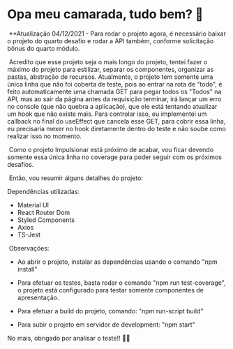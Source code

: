 # Opa meu camarada, tudo bem? 🧞

​	**Atualização 04/12/2021 - Para rodar o projeto agora, é necessário baixar o projeto do quarto desafio e rodar a API também, conforme solicitação bônus do quarto módulo.





​    Acredito que esse projeto seja o mais longo do projeto, tentei fazer o máximo do projeto para estilizar, separar os componentes, organizar as pastas, abstração de recursos. Atualmente, o projeto tem somente uma única linha que não foi coberta de teste, pois ao entrar na rota de "todo", é feito automaticamente uma chamada GET para pegar todos os "Todos" na API, mas ao sair da página antes da requisição terminar, irá lançar um erro no console (que não quebra a aplicação), que ele está tentando atualizar um hook que não existe mais. Para controlar isso, eu implementei um callback no final do useEffect que cancela esse GET, para cobrir essa linha, eu precisaria mexer no hook diretamente dentro do teste e não soube como realizar isso no momento. 

​	Como o projeto Impulsionar está próximo de acabar, vou ficar devendo somente essa única linha no coverage para poder seguir com os próximos desafios.

​	Então, vou resumir alguns detalhes do projeto:

Dependências utilizadas:

* Material UI
* React Router Dom
* Styled Components
* Axios
* TS-Jest



​	Observações:

* Ao abrir o projeto, instalar as dependências usando o comando "npm install"

* Para efetuar os testes, basta rodar o comando "npm run test-coverage", o projeto está configurado para testar somente componentes de apresentação.

* Para efetuar a build do projeto, comando: "npm run-script build"
* Para subir o projeto em servidor de development: "npm start"



No mais, obrigado por analisar o teste!! 👋🏻



​	

